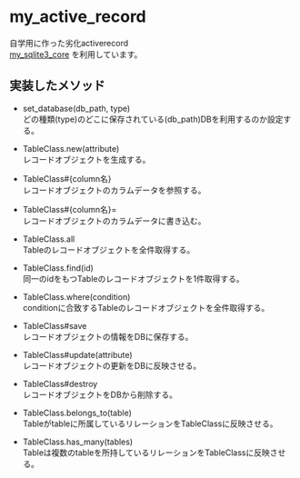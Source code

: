 # my_active_record
自学用に作った劣化activerecord  
[my_sqlite3_core](https://github.com/euglena1215/my_sqlite3_core) を利用しています。

## 実装したメソッド

* set_database(db_path, type)  
	どの種類(type)のどこに保存されている(db_path)DBを利用するのか設定する。
  
* TableClass.new(attribute)  
	レコードオブジェクトを生成する。
  
* TableClass#{column名}  
	レコードオブジェクトのカラムデータを参照する。
  
* TableClass#{column名}=  
	レコードオブジェクトのカラムデータに書き込む。
  
* TableClass.all  
	Tableのレコードオブジェクトを全件取得する。
  
* TableClass.find(id)  
	同一のidをもつTableのレコードオブジェクトを1件取得する。
  
* TableClass.where(condition)  
	conditionに合致するTableのレコードオブジェクトを全件取得する。
  
* TableClass#save  
	レコードオブジェクトの情報をDBに保存する。
  
* TableClass#update(attribute)  
	レコードオブジェクトの更新をDBに反映させる。
  
* TableClass#destroy  
	レコードオブジェクトをDBから削除する。
  
* TableClass.belongs_to(table)  
	Tableがtableに所属しているリレーションをTableClassに反映させる。
  
* TableClass.has_many(tables)  
	Tableは複数のtableを所持しているリレーションをTableClassに反映させる。
  
